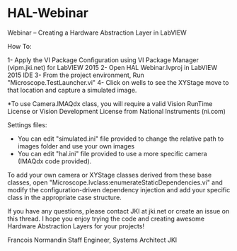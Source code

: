 # HAL-Webinar
Webinar – Creating a Hardware Abstraction Layer in LabVIEW

How To: 

1- Apply the VI Package Configuration using VI Package Manager (vipm.jki.net) for LabVIEW 2015
2- Open HAL Webinar.lvproj in LabVIEW 2015 IDE
3- From the project environment, Run "Microscope.TestLauncher.vi"
4- Click on wells to see the XYStage move to that location and capture a simulated image.

*To use Camera.IMAQdx class, you will require a valid Vision RunTime License or Vision Development License from National Instruments (ni.com)

Settings files: 
- You can edit "simulated.ini" file provided to change the relative path to images folder and use your own images
- You can edit "hal.ini" file provided to use a more specific camera (IMAQdx code provided).

To add your own camera or XYStage classes derived from these base classes, open "Microscope.lvclass:enumerateStaticDependencies.vi" and modify the configuration-driven dependency injection and add your specific class in the appropriate case structure.

If you have any questions, please contact JKI at jki.net or create an issue on this thread.
I hope you enjoy trying the code and creating awesome Hardware Abstraction Layers for your projects!

Francois Normandin
Staff Engineer, Systems Architect
JKI
